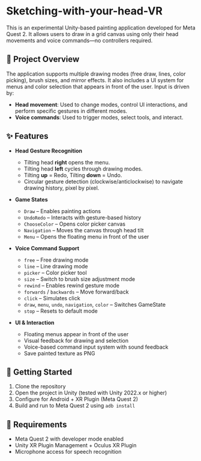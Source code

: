 # Sketching-with-your-head-VR

This is an experimental Unity-based painting application developed for Meta Quest 2. It allows users to draw in a grid canvas using only their head movements and voice commands—no controllers required.

## 🎨 Project Overview

The application supports multiple drawing modes (free draw, lines, color picking), brush sizes, and mirror effects. It also includes a UI system for menus and color selection that appears in front of the user. Input is driven by:

- **Head movement**: Used to change modes, control UI interactions, and perform specific gestures in different modes.
- **Voice commands**: Used to trigger modes, select tools, and interact.

## ✨ Features

- **Head Gesture Recognition**
  - Tilting head **right** opens the menu.
  - Tilting head **left** cycles through drawing modes.
  - Tilting **up** = Redo, Tilting **down** = Undo.
  - Circular gesture detection (clockwise/anticlockwise) to navigate drawing history, pixel by pixel.

- **Game States**
  - `Draw` – Enables painting actions
  - `UndoRedo` – Interacts with gesture-based history
  - `ChooseColor` – Opens color picker canvas
  - `Navigation` – Moves the canvas through head tilt
  - `Menu` – Opens the floating menu in front of the user
  
- **Voice Command Support**
  - `free` – Free drawing mode
  - `line` – Line drawing mode
  - `picker` – Color picker tool
  - `size` – Switch to brush size adjustment mode
  - `rewind` – Enables rewind gesture mode
  - `forwards` / `backwards` – Move forward/back
  - `click` – Simulates click
  - `draw`, `menu`, `undo`, `navigation`, `color` – Switches GameState
  - `stop` – Resets to default mode


- **UI & Interaction**
  - Floating menus appear in front of the user
  - Visual feedback for drawing and selection
  - Voice-based command input system with sound feedback
  - Save painted texture as PNG

## 🚀 Getting Started

1. Clone the repository
2. Open the project in Unity (tested with Unity 2022.x or higher)
3. Configure for Android + XR Plugin (Meta Quest 2)
4. Build and run to Meta Quest 2 using `adb install`

## 🧠 Requirements

- Meta Quest 2 with developer mode enabled
- Unity XR Plugin Management + Oculus XR Plugin
- Microphone access for speech recognition

